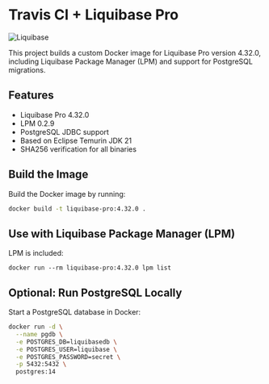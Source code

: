 # Travis CI + Liquibase Pro

![Liquibase](https://github.com/user-attachments/assets/f8b2fef6-d029-4025-adaa-0bb6e7beb70b)

This project builds a custom Docker image for Liquibase Pro version 4.32.0, including Liquibase Package Manager (LPM) and support for PostgreSQL migrations.

## Features

- Liquibase Pro 4.32.0
- LPM 0.2.9
- PostgreSQL JDBC support
- Based on Eclipse Temurin JDK 21
- SHA256 verification for all binaries

## Build the Image

Build the Docker image by running: 

```bash
docker build -t liquibase-pro:4.32.0 .
```
## Use with Liquibase Package Manager (LPM)

LPM is included:

```
docker run --rm liquibase-pro:4.32.0 lpm list
```
## Optional: Run PostgreSQL Locally

Start a PostgreSQL database in Docker:

```bash
docker run -d \
  --name pgdb \
  -e POSTGRES_DB=liquibasedb \
  -e POSTGRES_USER=liquibase \
  -e POSTGRES_PASSWORD=secret \
  -p 5432:5432 \
  postgres:14
```

